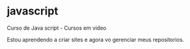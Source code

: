 # javascript
 Curso de Java script - Cursos em video

Estou aprendendo a criar sites e agora vo gerenciar meus repositorios.